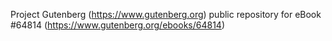 Project Gutenberg (https://www.gutenberg.org) public repository for
eBook #64814 (https://www.gutenberg.org/ebooks/64814)
